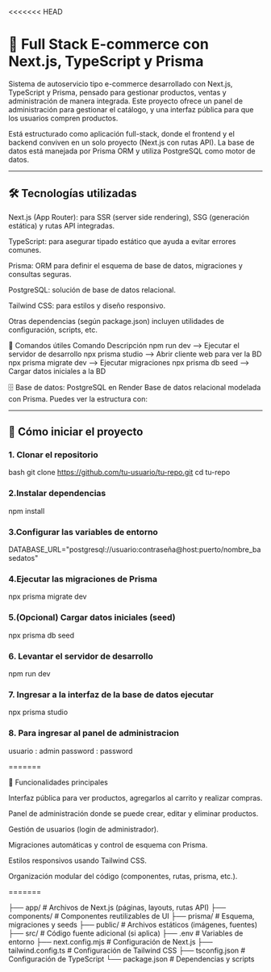 <<<<<<< HEAD
# 🛒 Full Stack E-commerce con Next.js, TypeScript y Prisma

Sistema de autoservicio tipo e-commerce desarrollado con Next.js, TypeScript y Prisma, pensado para gestionar productos, ventas y administración de manera integrada. Este proyecto ofrece un panel de administración para gestionar el catálogo, y una interfaz pública para que los usuarios compren productos.

Está estructurado como aplicación full-stack, donde el frontend y el backend conviven en un solo proyecto (Next.js con rutas API). La base de datos está manejada por Prisma ORM y utiliza PostgreSQL como motor de datos.

---

## 🛠 Tecnologías utilizadas

Next.js (App Router): para SSR (server side rendering), SSG (generación estática) y rutas API integradas.

TypeScript: para asegurar tipado estático que ayuda a evitar errores comunes.

Prisma: ORM para definir el esquema de base de datos, migraciones y consultas seguras.

PostgreSQL: solución de base de datos relacional.

Tailwind CSS: para estilos y diseño responsivo.

Otras dependencias (según package.json) incluyen utilidades de configuración, scripts, etc.

🧰 Comandos útiles
Comando Descripción
npm run dev --> Ejecutar el servidor de desarrollo
npx prisma studio --> Abrir cliente web para ver la BD
npx prisma migrate dev --> Ejecutar migraciones
npx prisma db seed --> Cargar datos iniciales a la BD

🗄 Base de datos: PostgreSQL en Render
Base de datos relacional modelada con Prisma. Puedes ver la estructura con:

---

## 🧪 Cómo iniciar el proyecto

### 1. Clonar el repositorio

bash
git clone https://github.com/tu-usuario/tu-repo.git
cd tu-repo

### 2.Instalar dependencias

npm install

### 3.Configurar las variables de entorno

DATABASE_URL="postgresql://usuario:contraseña@host:puerto/nombre_basedatos"

### 4.Ejecutar las migraciones de Prisma

npx prisma migrate dev

### 5.(Opcional) Cargar datos iniciales (seed)

npx prisma db seed

### 6. Levantar el servidor de desarrollo

npm run dev

### 7. Ingresar a la interfaz de la base de datos ejecutar

npx prisma studio

### 8. Para ingresar al panel de administracion

usuario : admin
password : password

=======

🧩 Funcionalidades principales

Interfaz pública para ver productos, agregarlos al carrito y realizar compras.

Panel de administración donde se puede crear, editar y eliminar productos.

Gestión de usuarios (login de administrador).

Migraciones automáticas y control de esquema con Prisma.

Estilos responsivos usando Tailwind CSS.

Organización modular del código (componentes, rutas, prisma, etc.).

=======

├── app/                  # Archivos de Next.js (páginas, layouts, rutas API)
├── components/           # Componentes reutilizables de UI
├── prisma/               # Esquema, migraciones y seeds
├── public/               # Archivos estáticos (imágenes, fuentes)
├── src/                  # Código fuente adicional (si aplica)
├── .env                  # Variables de entorno
├── next.config.mjs       # Configuración de Next.js
├── tailwind.config.ts    # Configuración de Tailwind CSS
├── tsconfig.json         # Configuración de TypeScript
└── package.json          # Dependencias y scripts


